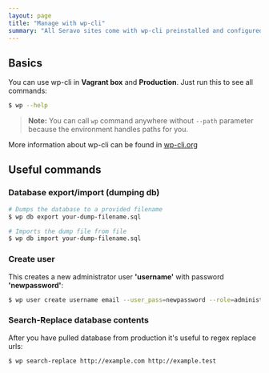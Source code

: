 ```yaml
---
layout: page
title: "Manage with wp-cli"
summary: "All Seravo sites come with wp-cli preinstalled and configured for easier command-line management."
---
```


## Basics
You can use wp-cli in **Vagrant box** and **Production**. Just run this to see all commands:

```bash
$ wp --help
```

> **Note:** You can call `wp` command anywhere without `--path` parameter because the environment handles paths for you.

More information about wp-cli can be found in [wp-cli.org](http://wp-cli.org)

## Useful commands

### Database export/import (dumping db)
```bash
# Dumps the database to a provided filename
$ wp db export your-dump-filename.sql

# Imports the dump file from file
$ wp db import your-dump-filename.sql
```

### Create user

This creates a new administrator user **'username'** with password **'newpassword'**:

```bash
$ wp user create username email --user_pass=newpassword --role=administrator
```

### Search-Replace database contents

After you have pulled database from production it's useful to regex replace urls:

```bash
$ wp search-replace http://example.com http://example.test
```
